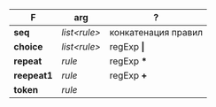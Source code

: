 
| F            | arg            | ?                   |
| ------------ | -------------- | ------------------- |
| **seq**      | _list\<rule\>_ | конкатенация правил |
| **choice**   | *list<rule\>*  | regExp **\|**       |
| **repeat**   | *rule*         | regExp __\*__       |
| **reepeat1** | *rule*         | regExp **+**        |
| **token**    | *rule*         |                     |
